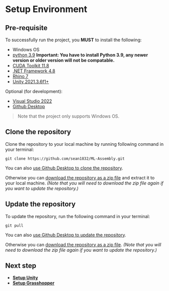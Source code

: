 # Setup Environment
## Pre-requisite
To successfully run the project, you **MUST** to install the following:
- Windows OS
- [python 3.9](https://www.python.org/downloads/release/python-3910/) **Important: You have to install Python 3.9, any newer version or older version will not be compatable.**
- [CUDA Toolkit 11.8](https://developer.nvidia.com/cuda-downloads)
- [.NET Framework 4.8](https://dotnet.microsoft.com/download/dotnet-framework/net48)
- [Rhino 7](https://www.rhino3d.com/download/rhino-for-windows/7/latest)
- [Unity 2021.3.6f1+](https://unity3d.com/get-unity/download/archive)

Optional (for development):
- [Visual Studio 2022](https://visualstudio.microsoft.com/downloads/)
- [Github Desktop](https://desktop.github.com/)

> Note that the project only supports Windows OS.

## Clone the repository
Clone the repository to your local machine by running following command in your terminal:
```
git clone https://github.com/sean1832/ML-Assembly.git
```
You can also [use Github Desktop to clone the repository](https://docs.github.com/en/desktop/contributing-and-collaborating-using-github-desktop/adding-and-cloning-repositories/cloning-a-repository-from-github-to-github-desktop).

Otherwise you can [download the repository as a zip file](https://github.com/sean1832/ML-Assembly/archive/refs/heads/main.zip) and extract it to your local machine. *(Note that you will need to download the zip file again if you want to update the repository.)*

## Update the repository
To update the repository, run the following command in your terminal:
```
git pull
```
You can also [use Github Desktop to update the repository](https://docs.github.com/en/desktop/contributing-and-collaborating-using-github-desktop/keeping-your-local-repository-in-sync-with-github/syncing-your-branch).

Otherwise you can [download the repository as a zip file](https://github.com/sean1832/ML-Assembly/archive/refs/heads/main.zip). *(Note that you will need to download the zip file again if you want to update the repository.)*

## Next step
- [**Setup Unity**](setup_unity.md)
- [**Setup Grasshopper**](setup_grasshopper.md)